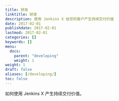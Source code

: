 ```yaml
---
title: 研发
linktitle: 研发
description: 使用 Jenkins X 给您的客户产生持续交付价值
date: 2017-02-01
publishdate: 2017-02-01
lastmod: 2017-02-01
categories: []
keywords: []
menu:
  docs:
    parent: "developing"
    weight: 1
weight: 1
draft: false
aliases: [/developing/]
toc: false
---
```


如何使用 Jenkins X 产生持续交付价值。
                    
